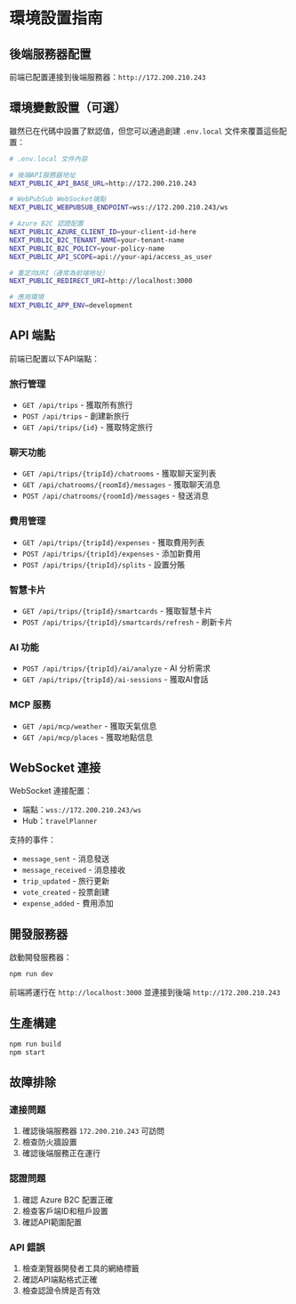 # 環境設置指南

## 後端服務器配置

前端已配置連接到後端服務器：`http://172.200.210.243`

## 環境變數設置（可選）

雖然已在代碼中設置了默認值，但您可以通過創建 `.env.local` 文件來覆蓋這些配置：

```bash
# .env.local 文件內容

# 後端API服務器地址
NEXT_PUBLIC_API_BASE_URL=http://172.200.210.243

# WebPubSub WebSocket端點
NEXT_PUBLIC_WEBPUBSUB_ENDPOINT=wss://172.200.210.243/ws

# Azure B2C 認證配置
NEXT_PUBLIC_AZURE_CLIENT_ID=your-client-id-here
NEXT_PUBLIC_B2C_TENANT_NAME=your-tenant-name
NEXT_PUBLIC_B2C_POLICY=your-policy-name
NEXT_PUBLIC_API_SCOPE=api://your-api/access_as_user

# 重定向URI（通常為前端地址）
NEXT_PUBLIC_REDIRECT_URI=http://localhost:3000

# 應用環境
NEXT_PUBLIC_APP_ENV=development
```

## API 端點

前端已配置以下API端點：

### 旅行管理
- `GET /api/trips` - 獲取所有旅行
- `POST /api/trips` - 創建新旅行
- `GET /api/trips/{id}` - 獲取特定旅行

### 聊天功能
- `GET /api/trips/{tripId}/chatrooms` - 獲取聊天室列表
- `GET /api/chatrooms/{roomId}/messages` - 獲取聊天消息
- `POST /api/chatrooms/{roomId}/messages` - 發送消息

### 費用管理
- `GET /api/trips/{tripId}/expenses` - 獲取費用列表
- `POST /api/trips/{tripId}/expenses` - 添加新費用
- `POST /api/trips/{tripId}/splits` - 設置分賬

### 智慧卡片
- `GET /api/trips/{tripId}/smartcards` - 獲取智慧卡片
- `POST /api/trips/{tripId}/smartcards/refresh` - 刷新卡片

### AI 功能
- `POST /api/trips/{tripId}/ai/analyze` - AI 分析需求
- `GET /api/trips/{tripId}/ai-sessions` - 獲取AI會話

### MCP 服務
- `GET /api/mcp/weather` - 獲取天氣信息
- `GET /api/mcp/places` - 獲取地點信息

## WebSocket 連接

WebSocket 連接配置：
- 端點：`wss://172.200.210.243/ws`
- Hub：`travelPlanner`

支持的事件：
- `message_sent` - 消息發送
- `message_received` - 消息接收
- `trip_updated` - 旅行更新
- `vote_created` - 投票創建
- `expense_added` - 費用添加

## 開發服務器

啟動開發服務器：

```bash
npm run dev
```

前端將運行在 `http://localhost:3000` 並連接到後端 `http://172.200.210.243`

## 生產構建

```bash
npm run build
npm start
```

## 故障排除

### 連接問題
1. 確認後端服務器 `172.200.210.243` 可訪問
2. 檢查防火牆設置
3. 確認後端服務正在運行

### 認證問題
1. 確認 Azure B2C 配置正確
2. 檢查客戶端ID和租戶設置
3. 確認API範圍配置

### API 錯誤
1. 檢查瀏覽器開發者工具的網絡標籤
2. 確認API端點格式正確
3. 檢查認證令牌是否有效 